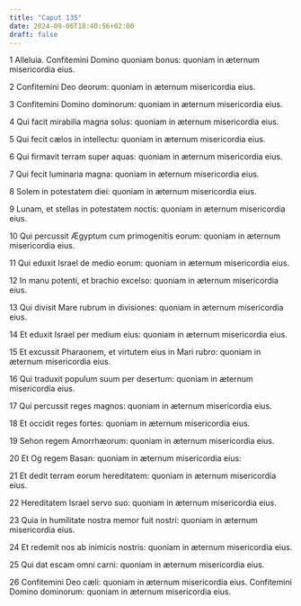 ```yaml
---
title: "Caput 135"
date: 2024-09-06T18:40:56+02:00
draft: false
---
```




1 Alleluia. Confitemini Domino quoniam bonus: quoniam in æternum misericordia eius.

2 Confitemini Deo deorum: quoniam in æternum misericordia eius.

3 Confitemini Domino dominorum: quoniam in æternum misericordia eius.

4 Qui facit mirabilia magna solus: quoniam in æternum misericordia eius.

5 Qui fecit cælos in intellectu: quoniam in æternum misericordia eius.

6 Qui firmavit terram super aquas: quoniam in æternum misericordia eius.

7 Qui fecit luminaria magna: quoniam in æternum misericordia eius.

8 Solem in potestatem diei: quoniam in æternum misericordia eius.

9 Lunam, et stellas in potestatem noctis: quoniam in æternum misericordia eius.

10 Qui percussit Ægyptum cum primogenitis eorum: quoniam in æternum misericordia eius.

11 Qui eduxit Israel de medio eorum: quoniam in æternum misericordia eius.

12 In manu potenti, et brachio excelso: quoniam in æternum misericordia eius.

13 Qui divisit Mare rubrum in divisiones: quoniam in æternum misericordia eius.

14 Et eduxit Israel per medium eius: quoniam in æternum misericordia eius.

15 Et excussit Pharaonem, et virtutem eius in Mari rubro: quoniam in æternum misericordia eius.

16 Qui traduxit populum suum per desertum: quoniam in æternum misericordia eius.

17 Qui percussit reges magnos: quoniam in æternum misericordia eius.

18 Et occidit reges fortes: quoniam in æternum misericordia eius.

19 Sehon regem Amorrhæorum: quoniam in æternum misericordia eius.

20 Et Og regem Basan: quoniam in æternum misericordia eius:

21 Et dedit terram eorum hereditatem: quoniam in æternum misericordia eius.

22 Hereditatem Israel servo suo: quoniam in æternum misericordia eius.

23 Quia in humilitate nostra memor fuit nostri: quoniam in æternum misericordia eius.

24 Et redemit nos ab inimicis nostris: quoniam in æternum misericordia eius.

25 Qui dat escam omni carni: quoniam in æternum misericordia eius.

26 Confitemini Deo cæli: quoniam in æternum misericordia eius. Confitemini Domino dominorum: quoniam in æternum misericordia eius.

